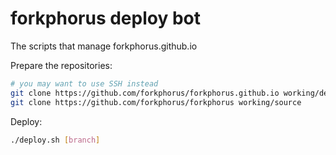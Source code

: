 # forkphorus deploy bot

The scripts that manage forkphorus.github.io

Prepare the repositories:

```bash
# you may want to use SSH instead
git clone https://github.com/forkphorus/forkphorus.github.io working/deploy
git clone https://github.com/forkphorus/forkphorus working/source
```

Deploy:

```bash
./deploy.sh [branch]
```
